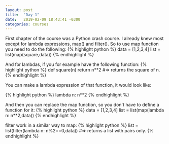 ```yaml
---
layout: post
title:  "Day 1"
date:   2019-02-09 18:43:41 -0300
categories: courses
---
```

First chapter of the course was a Python crash course. I already knew most except for lambda expressions, map() and filter().
So to use map function you need to do the following:
{% highlight python %}
data = [1,2,3,4]
list = list(map(square,data))
{% endhighlight %}

And for lambdas, if you for example have the following function:
{% highlight python %}
def square(n)
  return n**2
#=> returns the square of n.
{% endhighlight %}

You can make a lambda expression of that function, it would look like:

{% highlight python %}
lambda n: n**2
{% endhighlight %}

And then you can replace the map function, so you don't have to define a function for it:
{% highlight python %}
data = [1,2,3,4]
list = list(map(lambda n: n**2,data))
{% endhighlight %}

filter work in a similar way to map:
{% highlight python %}
list = list(filter(lambda n: n%2==0,data))
#=> returns a list with pairs only.
{% endhighlight %}

